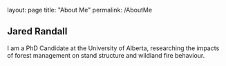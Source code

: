 layout: page
title: "About Me"
permalink: /AboutMe

## Jared Randall
I am a PhD Candidate at the University of Alberta, researching the impacts of forest management on stand structure and wildland fire behaviour.
 
